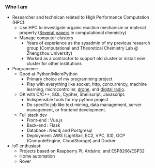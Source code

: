 ### Who I am
* Researcher and technican related to High Performance Computation (HPC): 
  * Use HPC to investigate organic reaction mechanism or material property ([Several papers](https://www.researchgate.net/scientific-contributions/Xiaokang-Guo-2045488309) in computational chemistry)
  * Manage computer clusters 
    * Years of experience as the sysadmin of my previous research group (Computational and Theoretical Chemistry Lab @ Zhengzhou University)
    * Worked as a contractor to support old cluster or install new cluster for other institutions
* Programmer:
  * Good at Python/MicroPython 
    * Primary choice of my programming project
    * Play with everything like socket, http, concurrency, machine learning, microcontroller, [drone](https://github.com/xg590/Tello-Python), and [digital radio](https://github.com/xg590/SX1276).
  * OK with C/C++, SQL, Cypher, Shellscript, Javascript.
    * Indispensible tools for my python project
    * Do specific job like text mining, data management, server management, or frontend development.
  * Full stack dev
    * Front-end : Vue.js
    * Back-end  : Flask
    * Database  : Neo4j and Postgresql
    * Deployment: AWS (LightSail, EC2, VPC, S3), GCP (ComputeEngine, CloudStorage) and Docker 
* IoT enthusiast:
  * Projects based on Raspberry Pi, Arduino, and ESP8266/ESP32 
  * Home automation
  * Rover
